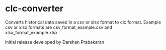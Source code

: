 # clc-converter
Converts historical data saved in a csv or xlsx format to clc format.
Example csv or xlsx formats are csv_format_example.csv and xlsx_format_example.xlsx

Initial release developed by Darshan Prabakaran
